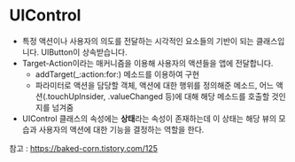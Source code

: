 # UIControl

* 특정 액션이나 사용자의 의도를 전달하는 시각적인 요소들의 기반이 되는 클래스입니다. UIButton이 상속받습니다.
* Target-Action이라는 매커니즘을 이용해 사용자의 액션들을 앱에 전달합니다.
  - addTarget(_:action:for:) 메소드를 이용하여 구현
  - 파라미터로 액션을 담당할 객체, 액션에 대한 행위를 정의해준 메소드, 어느 액션(.touchUpInsider, .valueChanged 등)에 대해 해당 메소드를 호출할 것인지를 넘겨줌
* UIControl 클래스의 속성에는 **상태**라는 속성이 존재하는데 이 상태는 해당 뷰의 모습과 사용자의 액션에 대한 기능을 결정하는 역할을 한다. 









참고 : https://baked-corn.tistory.com/125

